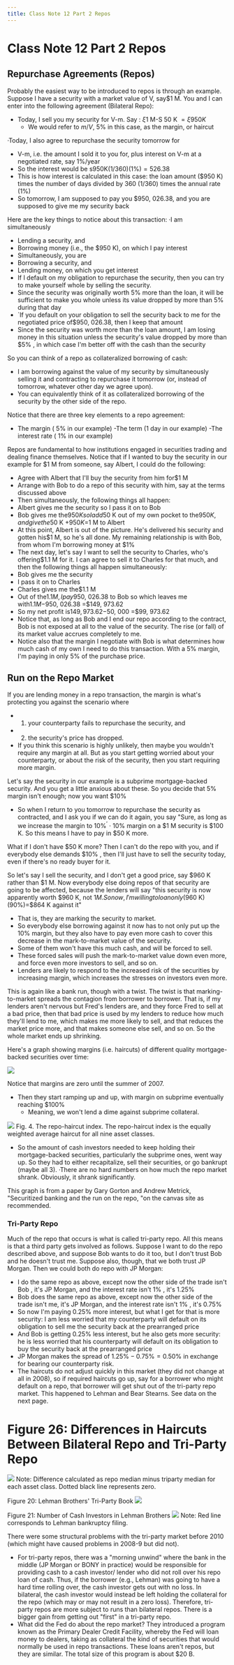 ```yaml
---
title: Class Note 12 Part 2 Repos
---
```


# Class Note 12 Part 2 Repos
## Repurchase Agreements (Repos)

Probably the easiest way to be introduced to repos is through an example. Suppose I have a security with a market value of V,  say$1 M. You and I can enter into the following agreement (Bilateral Repo):

- Today,  I sell you my security for V-m. Say : $\xi1$ M-S 50 K $=\xi950K$
	- We would refer to $m/V$,  $5\%$ in this case,  as the margin,  or haircut

·Today,  I also agree to repurchase the security tomorrow for

- V-m,  i.e. the amount I sold it to you for,  plus interest on V-m at a negotiated rate,  say 1\%/year
- So the interest would be $\mathrm{s950K}(1/360)(1\%)=526.38$
- This is how interest is calculated in this case: the loan amount (\$950 K) times the number of days divided by 360 $(1/360)$ times the annual rate $(1\%)$
- So tomorrow,  I am supposed to pay you \$950, 026.38,  and you are supposed to give me my security back

Here are the key things to notice about this transaction:
·I am simultaneously

- Lending a security,  and
- Borrowing money (i.e.,  the \$950 K),  on which I pay interest
- Simultaneously,  you are
- Borrowing a security,  and
- Lending money,  on which you get interest
- If I default on my obligation to repurchase the security,  then you can try to make yourself whole by selling the security.
- Since the security was originally worth $5\%$ more than the loan,  it will be sufficient to make you whole unless its value dropped by more than $5\%$ during that day
- `If you default on your obligation to sell the security back to me for the negotiated price of$950, 026.38,  then I keep that amount
- Since the security was worth more than the loan amount,  I am losing money in this situation unless the security's value dropped by more than $5\% ,  in which case I'm better off with the cash than the security

So you can think of a repo as collateralized borrowing of cash:

- I am borrowing against the value of my security by simultaneously selling it and contracting to repurchase it tomorrow (or,  instead of tomorrow,  whatever other day we agree upon).
- You can equivalently think of it as collateralized borrowing of the security by the other side of the repo.

Notice that there are three key elements to a repo agreement:

- The margin ( $5\%$ in our example) -The term (1 day in our example) -The interest rate ( $1\%$ in our example)

Repos are fundamental to how institutions engaged in securities trading and dealing finance themselves. Notice that if I wanted to buy the security in our example for $1 M from someone,  say Albert,  I could do the following:

- Agree with Albert that I'll buy the security from him for$1 M
- Arrange with Bob to do a repo of this security with him,  say at the terms discussed above
- Then simultaneously,  the following things all happen:
- Albert gives me the security so I pass it on to Bob
- Bob gives me the$950 K so I add$50 K out of my own pocket to the$950 K,  and give the$50 K +$950 K =$1 M to Albert
- At this point,  Albert is out of the picture. He's delivered his security and gotten his$1 M,  so he's all done. My remaining relationship is with Bob,  from whom I'm borrowing money at $1%
- The next day,  let's say I want to sell the security to Charles,  who's offering$1.1 M for it. I can agree to sell it to Charles for that much,  and then the following things all happen simultaneously:
-   Bob gives me the security
- I pass it on to Charles
- Charles gives me the$1.1 M
- Out of the$1.1 M,  I pay$950, 026.38 to Bob so which leaves me with$1.1 M -$950, 026.38 =$149, 973.62
- So my net profit is$149, 973.62 -$50, 000 =$99, 973.62
- Notice that,  as long as Bob and I end our repo according to the contract,  Bob is not exposed at all to the value of the security. The rise (or fall) of its market value accrues completely to me.
- Notice also that the margin I negotiate with Bob is what determines how much cash of my own I need to do this transaction. With a 5% margin,  I'm paying in only 5% of the purchase price.

## Run on the Repo Market

If you are lending money in a repo transaction,  the margin is what's protecting you against the scenario where

- 1) your counterparty fails to repurchase the security,  and
- 2) the security's price has dropped.
- If you think this scenario is highly unlikely,  then maybe you wouldn't require any margin at all. But as you start getting worried about your counterparty,  or about the risk of the security,  then you start requiring more margin.

Let's say the security in our example is a subprime mortgage-backed security. And you get a little anxious about these. So you decide that $5\%$ margin isn't enough; now you want $10\%

- So when I return to you tomorrow to repurchase the security as contracted,  and I ask you if we can do it again,  you say "Sure,  as long as we increase the margin to $10\%^{\prime}$ · $10\%$ margin on a $1 M security is $100 K. So this means I have to pay in $50 K more.

What if I don't have $50 K more? Then I can't do the repo with you,  and if everybody else demands $10\% , then I'll just have to sell the security today,  even if there's no ready buyer for it.

So let's say I sell the security,  and I don't get a good price,  say $960 K rather than $1 M. Now everybody else doing repos of that security are going to be affected,  because the lenders will say "this security is now apparently worth $960 K,  not $1 M. So now,  I'm willing to loan only ($960 K)(90%)=$864 K against it"

- That is,  they are marking the security to market.
- So everybody else borrowing against it now has to not only put up the $10\%$ margin,  but they also have to pay even more cash to cover this decrease in the mark-to-market value of the security.
- Some of them won't have this much cash,  and will be forced to sell.
- These forced sales will push the mark-to-market value down even more,  and force even more investors to sell,  and so on.
- Lenders are likely to respond to the increased risk of the securities by increasing margin,  which increases the stresses on investors even more.

This is again like a bank run,  though with a twist. The twist is that marking-to-market spreads the contagion from borrower to borrower. That is,  if my lenders aren't nervous but Fred's lenders are,  and they force Fred to sell at a bad price,  then that bad price is used by my lenders to reduce how much they'll lend to me,  which makes me more likely to sell,  and that reduces the market price more,  and that makes someone else sell,  and so on. So the whole market ends up shrinking.

Here's a graph showing margins (i.e. haircuts) of different quality mortgage-backed securities over time:

![](https://storage.simpletex.cn/view/fQ4Luxx6kk6ReDpqTvOVGhhvbe5f92qfv)

Notice that margins are zero until the summer of 2007.

- Then they start ramping up and up,  with margin on subprime eventually reaching $100\%
 	- Meaning,  we won't lend a dime against subprime collateral.


![](https://storage.simpletex.cn/view/frS1KsCboZYVEawGCrMqRzanQdvI10qmR)
Fig. 4. The repo-haircut index. The repo-haircut index is the equally weighted average haircut for all nine asset classes.

- So the amount of cash investors needed to keep holding their mortgage-backed securities,  particularly the subprime ones,  went way up. So they had to either recapitalize,  sell their securities,  or go bankrupt (maybe all 3). ·There are no hard numbers on how much the repo market shrank. Obviously,  it shrank significantly.

This graph is from a paper by Gary Gorton and Andrew Metrick,  "Securitized banking and the run on the repo, "on the canvas site as recommended.

### Tri-Party Repo

Much of the repo that occurs is what is called tri-party repo. All this means is that a third party gets involved as follows. Suppose I want to do the repo described above,  and suppose Bob wants to do it too,  but I don't trust Bob and he doesn't trust me.
Suppose also,  though,  that we both trust JP Morgan.
Then we could both do repo with JP Morgan:

- I do the same repo as above,  except now the other side of the trade isn't Bob ,  it's JP Morgan,  and the interest rate isn't $1\%$ , it's 1.25%
- Bob does the same repo as above,  except now the other side of the trade isn't me,  it's JP Morgan,  and the interest rate isn't $1\%$ , it's 0.75%
- So now I'm paying $0.25\%$ more interest,  but what I get for that is more security: I am less worried that my counterparty will default on its obligation to sell me the security back at the prearranged price
- And Bob is getting $0.25\%$ less interest,  but he also gets more security: he is less worried that his counterparty will default on its obligation to buy the security back at the prearranged price
- JP Morgan makes the spread of $1.25\%-0.75\%=0.50\%$ in exchange for bearing our counterparty risk.
- The haircuts do not adjust quickly in this market (they did not change at all in 2008),  so if required haircuts go up,  say for a borrower who might default on a repo,  that borrower will get shut out of the tri-party repo market. This happened to Lehman and Bear Stearns. See data on the next page.

# Figure 26: Differences in Haircuts Between Bilateral Repo and Tri-Party Repo

![](https://storage.simpletex.cn/view/fy2f6XX42bmNZU1prgKPDm58cno45PgBg)
Note: Difference calculated as repo median minus triparty median for each asset class.
Dotted black line represents zero.

Figure 20: Lehman Brothers' Tri-Party Book
![](https://storage.simpletex.cn/view/foX43GgnL7rhXqIgrsqRztyrI0W8Wtwtq)

Figure 21: Number of Cash Investors in Lehman Brothers
![](https://storage.simpletex.cn/view/fwY912r6unGqfqpUgF95faESGGENypyTk)
Note: Red line corresponds to Lehman bankruptcy filing.

There were some structural problems with the tri-party market before 2010 (which might have caused problems in 2008-9 but did not).

- For tri-party repos,  there was a "morning unwind" where the bank in the middle (JP Morgan or BONY in practice) would be responsible for providing cash to a cash investor/ lender who did not roll over his repo loan of cash. Thus,  if the borrower (e.g.,  Lehman) was going to have a hard time rolling over,  the cash investor gets out with no loss. In bilateral,  the cash investor would instead be left holding the collateral for the repo (which may or may not result in a zero loss). Therefore,  tri-party repos are more subject to runs than bilateral repos. There is a bigger gain from getting out "first" in a tri-party repo.
- What did the Fed do about the repo market? They introduced a program known as the Primary Dealer Credit Facility,  whereby the Fed will loan money to dealers,  taking as collateral the kind of securities that would normally be used in repo transactions. These loans aren't repos,  but they are similar. The total size of this program is about $20 B.